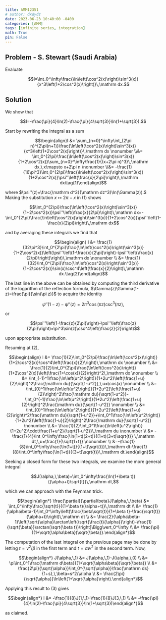 ```yaml
---
title: AMM12351
# author: dxdydz
date: 2023-06-23 10:40:00 -0400
categories: [AMM]
tags: [infinite series, integration]
math: True
pin: False
---
```


## Problem - S. Stewart (Saudi Arabia)

Evaluate

$$I=\int_0^\infty\frac{\ln\left(\cos^2(x)\right)\sin^3(x)}{x^3\left(1+2\cos^2(x)\right)}\,\mathrm dx.$$

## Solution

We show that

$$I=-\frac{\pi}{4}\ln(2)-\frac{\pi}{4\sqrt{3}}\ln(1+\sqrt{3}).$$

Start by rewriting the integral as a sum

$$\begin{align}I &= \sum_{n=0}^\infty\int_{2\pi n}^{2\pi(n+1)}\frac{\ln\left(\cos^2(x)\right)\sin^3(x)}{x^3\left(1+2\cos^2(x)\right)}\,\mathrm dx \nonumber \\&= \int_0^{2\pi}\frac{\ln\left(\cos^2(x)\right)\sin^3(x)}{1+2\cos^2(x)}\sum_{n=0}^\infty\frac{1}{(x+2\pi n)^3}\,\mathrm dx,\,x\mapsto x+2\pi n \nonumber \\&= -\frac{1}{16\pi^3}\int_0^{2\pi}\frac{\ln\left(\cos^2(x)\right)\sin^3(x)}{1+2\cos^2(x)}\psi''\left(\frac{x}{2\pi}\right)\,\mathrm dx\tag{1}\end{align}$$

where $\psi''(z)=\frac{\mathrm d^3}{\mathrm dz^3}\ln(\Gamma(z)).$ Making the substitution $x\mapsto 2\pi-x$ in $(1)$ shows

$$\int_0^{2\pi}\frac{\ln\left(\cos^2(x)\right)\sin^3(x)}{1+2\cos^2(x)}\psi''\left(\frac{x}{2\pi}\right)\,\mathrm dx=-\int_0^{2\pi}\frac{\ln\left(\cos^2(x)\right)\sin^3(x)}{1+2\cos^2(x)}\psi''\left(1-\frac{x}{2\pi}\right)\,\mathrm dx$$

and by averaging these integrals we find that

$$\begin{align}    I &= \frac{1}{32\pi^3}\int_0^{2\pi}\frac{\ln\left(\cos^2(x)\right)\sin^3(x)}{1+2\cos^2(x)}\left(\psi''\left(1-\frac{x}{2\pi}\right)-\psi''\left(\frac{x}{2\pi}\right)\right)\,\mathrm dx \nonumber \\    &= \frac{1}{32}\int_0^{2\pi}\frac{\ln\left(\cos^2(x)\right)\sin^3(x)}{1+2\cos^2(x)}\sin(x)\csc^4\left(\frac{x}{2}\right)\,\mathrm dx.\tag{2}\end{align}$$

The last line in the above can be obtained by computing the third derivative of the logarithm of the reflection formula, $\Gamma(z)\Gamma(1-z)=\frac{\pi}{\sin(\pi z)}$ to acquire the identity

$$\psi''(1-z)-\psi''(z)=2\pi^3\cos(\pi z)\csc^3(\pi z),$$

or

$$\psi''\left(1-\frac{z}{2\pi}\right)-\psi''\left(\frac{z}{2\pi}\right)=\pi^3\sin(z)\csc^4\left(\frac{z}{2}\right)$$

upon appropriate substitution.

Resuming at $(2)$,

$$\begin{align}    I &= \frac{1}{2}\int_0^{2\pi}\frac{\ln\left(\cos^2(x)\right)}{1+2\cos^2(x)}\cos^4\left(\frac{x}{2}\right)\,\mathrm dx \nonumber \\    &= \frac{1}{2}\int_0^{2\pi}\frac{\ln\left(\cos^2(x)\right)}{1+2\cos^2(x)}\left(\frac{1+\cos(x)}{2}\right)^2\,\mathrm dx \nonumber \\    &= \int_{-1}^1\frac{\ln\left(u^2\right)}{1+2u^2}\left(\frac{1+u}{2}\right)^2\frac{\mathrm du}{\sqrt{1-u^2}},\,u=\cos(x) \nonumber \\    &= \int_{0}^1\frac{\ln\left(u^2\right)}{1+2u^2}\left(\frac{1+u}{2}\right)^2\frac{\mathrm du}{\sqrt{1-u^2}}-\int_0^{-1}\frac{\ln\left(u^2\right)}{1+2u^2}\left(\frac{1+u}{2}\right)^2\frac{\mathrm du}{\sqrt{1-u^2}} \nonumber \\    &= \int_{0}^1\frac{\ln\left(u^2\right)}{1+2u^2}\left(\frac{1+u}{2}\right)^2\frac{\mathrm du}{\sqrt{1-u^2}}+\int_0^1\frac{\ln\left(u^2\right)}{1+2u^2}\left(\frac{1-u}{2}\right)^2\frac{\mathrm du}{\sqrt{1-u^2}} \nonumber \\    &= \frac{1}{2}\int_0^1\frac{\ln\left(u^2\right)}{1+2u^2}\cdot\frac{1+u^2}{\sqrt{1-u^2}}\,\mathrm du \nonumber \\    &= -\frac{1}{4}\int_0^\infty\frac{\ln(1+t)(2+t)}{(1+t)(3+t)\sqrt{t}} \,\mathrm dt,\,u=\frac{1}{\sqrt{1+t}} \nonumber \\    &=-\frac{1}{8}\int_0^\infty\frac{\ln(1+t)}{(1+t)\sqrt{t}}\,\mathrm dt-\frac{1}{8}\int_0^\infty\frac{\ln(1+t)}{(3+t)\sqrt{t}}\,\mathrm dt.\end{align}$$

Seeking a closed form for these two integrals, we examine the more general integral

$$J(\alpha,\,\beta)=\int_0^\infty\frac{\ln(1+\beta t)}{(\alpha+t)\sqrt{t}}\,\mathrm dt,$$

which we can approach with the Feynman trick.

$$\begin{align*}    \frac{\partial}{\partial\beta}J(\alpha,\,\beta) &= \int_0^\infty\frac{\sqrt{t}}{(1+\beta t)(\alpha+t)}\,\mathrm dt \\    &= \frac{1}{\alpha\beta-1}\int_0^\infty\left(\frac{\beta\sqrt{t}}{1+\beta t}-\frac{\sqrt{t}}{\alpha+t}\right)\,\mathrm dt \\    &= \frac{2}{\alpha\beta-1}\left[\sqrt{\alpha}\arctan\left(\sqrt{\frac{t}{\alpha}}\right)-\frac{1}{\sqrt{\beta}}\arctan(\sqrt{\beta t})\right]\Bigg\vert_0^\infty \\    &= \frac{\pi}{(1+\sqrt{\alpha\beta})\sqrt{\beta}}.\end{align*}$$

The computation of the last integral on the previous page may be done by letting $t=v^2/\beta$ in the first term and $t=\alpha w^2$ in the second term. Now,

$$\begin{align*}    J(\alpha,\,1) &= J(\alpha,\,1)-J(\alpha,\,0) \\    &= \pi\int_0^1\frac{\mathrm d\beta}{(1+\sqrt{\alpha\beta})\sqrt{\beta}} \\    &= \frac{2\pi}{\sqrt{\alpha}}\int_0^{\sqrt{\alpha}}\frac{\mathrm ds}{1+s},\,\beta=s^2/\alpha \\    &= \frac{2\pi}{\sqrt{\alpha}}\ln\left(1+\sqrt{\alpha}\right).\end{align*}$$

Applying this result to $(3)$ gives

$$\begin{align*}    I &= -\frac{1}{8}J(1,\,1)-\frac{1}{8}J(3,\,1) \\    &= -\frac{\pi}{4}\ln(2)-\frac{\pi}{4\sqrt{3}}\ln(1+\sqrt{3})\end{align*}$$

as claimed.